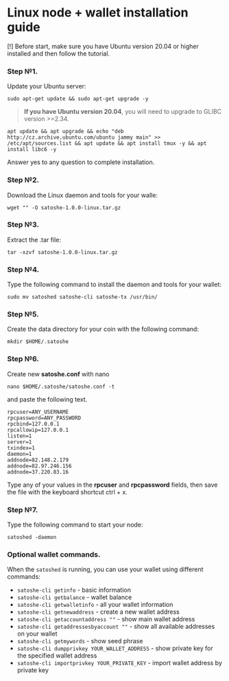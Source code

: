 # Linux node + wallet installation guide

[!] Before start, make sure you have Ubuntu version 20.04 or higher installed and then follow the tutorial.
  
### Step №1.

Update your Ubuntu server:

```sudo apt-get update && sudo apt-get upgrade -y```

> **If you have Ubuntu version 20.04**, you will need to upgrade to GLIBC version >=2.34. 

```apt update && apt upgrade && echo "deb http://cz.archive.ubuntu.com/ubuntu jammy main" >> /etc/apt/sources.list && apt update && apt install tmux -y && apt install libc6 -y```

Answer yes to any question to complete installation.

### Step №2.

Download the Linux daemon and tools for your walle:

```wget "" -O satoshe-1.0.0-linux.tar.gz```

### Step №3.

Extract the .tar file:

```tar -xzvf satoshe-1.0.0-linux.tar.gz```

### Step №4.

Type the following command to install the daemon and tools for your wallet:

```sudo mv satoshed satoshe-cli satoshe-tx /usr/bin/```

### Step №5.

Create the data directory for your coin with the following command:

```mkdir $HOME/.satoshe```

### Step №6.

Create new **satoshe.conf** with nano

```nano $HOME/.satoshe/satoshe.conf -t```

and paste the following text.

```
rpcuser=ANY_USERNAME
rpcpassword=ANY_PASSWORD
rpcbind=127.0.0.1
rpcallowip=127.0.0.1
listen=1
server=1
txindex=1
daemon=1
addnode=82.148.2.179
addnode=82.97.246.156
addnode=37.220.83.16
```

Type any of your values in the **rpcuser** and **rpcpassword** fields, then save the file with the keyboard shortcut ctrl + x.

### Step №7.

Type the following command to start your node:

```satoshed -daemon```

### Optional wallet commands.

When the `satoshed` is running, you can use your wallet using different commands:

- `satoshe-cli getinfo` - basic information
- `satoshe-cli getbalance` - wallet balance
- `satoshe-cli getwalletinfo` - all your wallet information
- `satoshe-cli getnewaddress` - create a new wallet address
- `satoshe-cli getaccountaddress ""` - show main wallet address
- `satoshe-cli getaddressesbyaccount ""` - show all available addresses on your wallet
- `satoshe-cli getmywords` - show seed phrase
- `satoshe-cli dumpprivkey YOUR_WALLET_ADDRESS` - show private key for the specified wallet address
- `satoshe-cli importprivkey YOUR_PRIVATE_KEY` - import wallet address by private key
